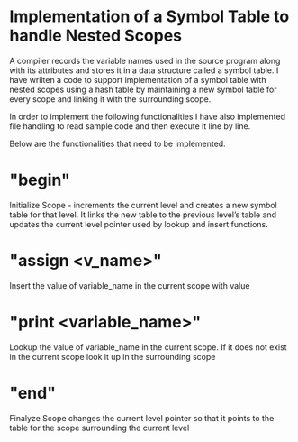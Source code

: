 # Implementation of a Symbol Table to handle Nested Scopes

A compiler records the variable names used in the source program along with its attributes and 
stores it in a data structure called a symbol table. 
I have wriiten a code to support implementation of a symbol table with nested scopes using a hash 
table by maintaining a new symbol table for every scope and linking it with the surrounding scope. 

In order to implement the following functionalities I have also implemented file handling to read sample code and then execute it line by line.

Below are the functionalities that need to be implemented. 
# "begin"
Initialize Scope  - increments the current level and  creates a new symbol 
table for that level. It links the new table to the previous level’s table and 
updates the current level pointer used by lookup and insert functions. 

# "assign <v_name><value>"
Insert  the value of variable_name in the current scope  with value

# "print <variable_name>"
Lookup  the value of variable_name in the current scope. If it  does not exist in the current 
scope look it up in the surrounding scope 

# "end"  
Finalyze Scope  changes the current level pointer so  that it points to the table 
for the scope surrounding the current level
